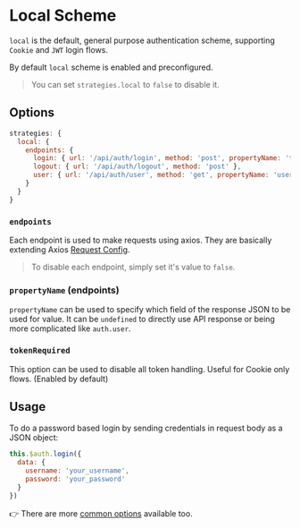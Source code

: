 # Local Scheme

`local` is the default, general purpose authentication scheme, supporting `Cookie` and `JWT` login flows.

By default `local` scheme is enabled and preconfigured.

> You can set `strategies.local` to `false` to disable it.

## Options

```js
strategies: {
  local: {
    endpoints: {
      login: { url: '/api/auth/login', method: 'post', propertyName: 'token' },
      logout: { url: '/api/auth/logout', method: 'post' },
      user: { url: '/api/auth/user', method: 'get', propertyName: 'user' }
    }
  }
}
```

### `endpoints`

Each endpoint is used to make requests using axios. They are basically extending Axios [Request Config](https://github.com/axios/axios#request-config).

> To disable each endpoint, simply set it's value to `false`.

### `propertyName` (endpoints)

`propertyName` can be used to specify which field of the response JSON to be used for value. It can be `undefined` to directly use API response or being more complicated like `auth.user`.


### `tokenRequired`

This option can be used to disable all token handling. Useful for Cookie only flows. (Enabled by default)

## Usage

To do a password based login by sending credentials in request body as a JSON object:

```js
this.$auth.login({
  data: {
    username: 'your_username',
    password: 'your_password'
  }
})
```

👉 There are more [common options](../options.md) available too.
